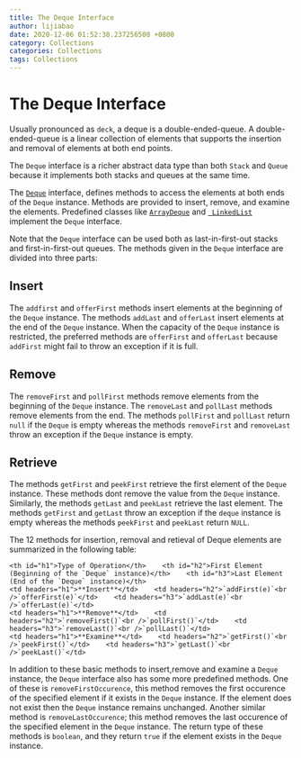 ```yaml
---
title: The Deque Interface
author: lijiabao
date: 2020-12-06 01:52:38.237256500 +0800
category: Collections
categories: Collections
tags: Collections
---
```


# The Deque Interface

Usually pronounced as `deck`, a deque is a double-ended-queue. A double-ended-queue is a linear collection 
of elements that supports the insertion and removal of elements at both end points.

The `Deque` interface is a richer abstract data type than both `Stack` and `Queue` because it implements both stacks and queues at the same time.

The 
[`Deque`](https://docs.oracle.com/javase/8/docs/api/java/util/Deque.html) interface, defines methods to access the elements at both ends of the `Deque` instance. Methods are provided to insert, remove, 
and examine the elements. Predefined classes like 
[`ArrayDeque`](https://docs.oracle.com/javase/8/docs/api/java/util/ArrayDeque.html) and 
[` LinkedList`](https://docs.oracle.com/javase/8/docs/api/java/util/LinkedList.html) implement the `Deque` interface. 


Note that the `Deque` interface can be used both as last-in-first-out stacks and first-in-first-out queues.
The methods given in the `Deque` interface are divided into three parts:

## Insert

The `addfirst` and `offerFirst` methods insert elements at the beginning of the `Deque` instance.
 The methods `addLast` and `offerLast` insert elements at the end of the `Deque` instance.
 When the capacity of the `Deque` instance is restricted, the preferred methods are `offerFirst` and `offerLast` because `addFirst` might fail to throw an exception if it is full.


## Remove

The `removeFirst` and `pollFirst` methods remove elements 
from the beginning of the `Deque` instance. The `removeLast` and `pollLast` methods 
remove elements from the end. The methods `pollFirst` 
and `pollLast` return `null` if the `Deque` is empty whereas the methods 
`removeFirst` and `removeLast` throw an exception if the `Deque` instance is empty. 

## Retrieve

The methods `getFirst` and `peekFirst` retrieve the first element of the `Deque` instance.
These methods dont remove the value from the `Deque` instance. Similarly, the methods `getLast`
and `peekLast` retrieve the last element.
The methods `getFirst` and `getLast` throw an exception if the
`deque` instance is empty whereas the methods `peekFirst` and `peekLast` 
return `NULL`.


The 12 methods for insertion, removal and retieval of Deque elements are summarized in the following table:

    <th id="h1">Type of Operation</th>    <th id="h2">First Element (Beginning of the `Deque` instance)</th>    <th id="h3">Last Element (End of the `Deque` instance)</th>     
    <td headers="h1">**Insert**</td>    <td headers="h2">`addFirst(e)`<br />`offerFirst(e)`</td>    <td headers="h3">`addLast(e)`<br />`offerLast(e)`</td>     
    <td headers="h1">**Remove**</td>    <td headers="h2">`removeFirst()`<br />`pollFirst()`</td>    <td headers="h3">`removeLast()`<br />`pollLast()`</td>  
    <td headers="h1">**Examine**</td>    <td headers="h2">`getFirst()`<br />`peekFirst()`</td>    <td headers="h3">`getLast()`<br />`peekLast()`</td>  

In addition to these basic methods to insert,remove and examine a `Deque` instance, the `Deque` interface also has
some more predefined methods. One of these is `removeFirstOccurence`, this method removes the 
first occurence of the specified element if it exists in the `Deque` instance. If the element does not exist then the `Deque` instance remains unchanged.
Another similar method is `removeLastOccurence`; this method removes the last occurence of the specified element in the `Deque` instance.
The return type of these methods is `boolean`, and they return `true` if the element exists in the `Deque` instance.
